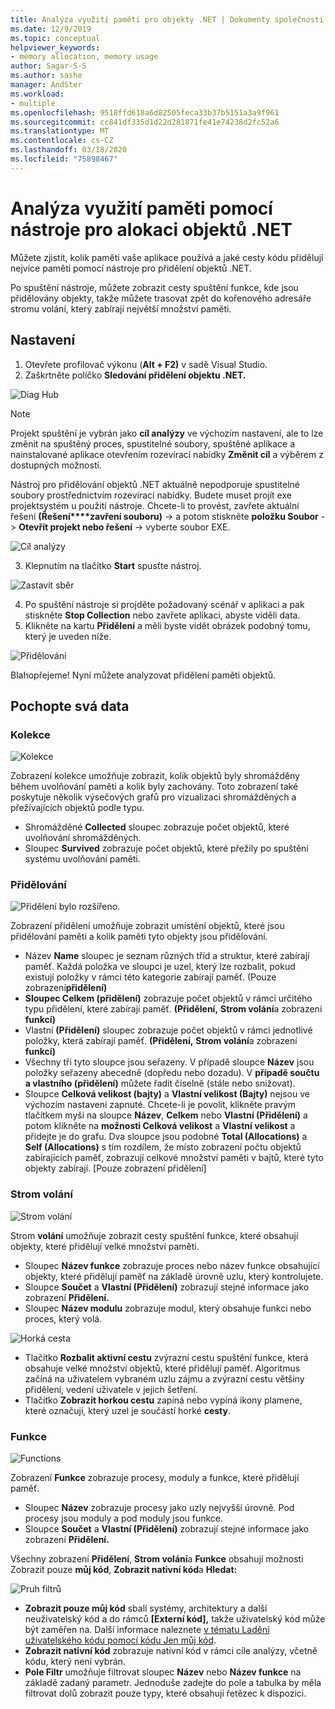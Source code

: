```yaml
---
title: Analýza využití paměti pro objekty .NET | Dokumenty společnosti Microsoft
ms.date: 12/9/2019
ms.topic: conceptual
helpviewer_keywords:
- memory allocation, memory usage
author: Sagar-S-S
ms.author: sashe
manager: AndSter
ms.workload:
- multiple
ms.openlocfilehash: 9518ffd618a6d82505feca33b37b5151a3a9f961
ms.sourcegitcommit: cc841df335d1d22d281871fe41e74238d2fc52a6
ms.translationtype: MT
ms.contentlocale: cs-CZ
ms.lasthandoff: 03/18/2020
ms.locfileid: "75898467"
---
```

# <a name="analyze-memory-usage-using-the-net-object-allocation-tool"></a>Analýza využití paměti pomocí nástroje pro alokaci objektů .NET

Můžete zjistit, kolik paměti vaše aplikace používá a jaké cesty kódu přidělují nejvíce paměti pomocí nástroje pro přidělení objektů .NET.

Po spuštění nástroje, můžete zobrazit cesty spuštění funkce, kde jsou přidělovány objekty, takže můžete trasovat zpět do kořenového adresáře stromu volání, který zabírají největší množství paměti.

## <a name="setup"></a>Nastavení

1. Otevřete profilovač výkonu (**Alt + F2)** v sadě Visual Studio.
2.  Zaškrtněte políčko **Sledování přidělení objektu .NET.**

![Diag Hub](../profiling/media/diaghub.png "Diag Hub")

> [!NOTE]
> Projekt spuštění je vybrán jako **cíl analýzy** ve výchozím nastavení, ale to lze změnit na spuštěný proces, spustitelné soubory, spuštěné aplikace a nainstalované aplikace otevřením rozevírací nabídky **Změnit cíl** a výběrem z dostupných možností.

   Nástroj pro přidělování objektů .NET aktuálně nepodporuje spustitelné soubory prostřednictvím rozevírací nabídky. Budete muset projít exe projektsystém u použití nástroje. Chcete-li to provést, zavřete aktuální řešení **(Řešení****zavření souboru)** -> a potom stiskněte **položku Soubor** -> **Otevřít projekt nebo řešení** -> vyberte soubor EXE.

![Cíl analýzy](../profiling/media/analysistarget.png "Cíl analýzy")

3. Klepnutím na tlačítko **Start** spusťte nástroj.

![Zastavit sběr](../profiling/media/stopcollection.png "Zastavit sběr")

4. Po spuštění nástroje si projděte požadovaný scénář v aplikaci a pak stiskněte **Stop Collection** nebo zavřete aplikaci, abyste viděli data.
5. Klikněte na kartu **Přidělení** a měli byste vidět obrázek podobný tomu, který je uveden níže.

![Přidělování](../profiling/media/allocation.png "Přidělování")

Blahopřejeme! Nyní můžete analyzovat přidělení paměti objektů.

## <a name="understand-your-data"></a>Pochopte svá data

### <a name="collection"></a>Kolekce

![Kolekce](../profiling/media/collection.png "Kolekce")

Zobrazení kolekce umožňuje zobrazit, kolik objektů byly shromážděny během uvolňování paměti a kolik byly zachovány. Toto zobrazení také poskytuje několik výsečových grafů pro vizualizaci shromážděných a přežívajících objektů podle typu.

- Shromážděné **Collected** sloupec zobrazuje počet objektů, které uvolňování shromážděných.
- Sloupec **Survived** zobrazuje počet objektů, které přežily po spuštění systému uvolňování paměti.

### <a name="allocation"></a>Přidělování

![Přidělení bylo rozšířeno.](../profiling/media/allocationexpanded.png "Přidělení bylo rozšířeno.")

Zobrazení přidělení umožňuje zobrazit umístění objektů, které jsou přidělování paměti a kolik paměti tyto objekty jsou přidělování.

- Název **Name** sloupec je seznam různých tříd a struktur, které zabírají paměť. Každá položka ve sloupci je uzel, který lze rozbalit, pokud existují položky v rámci této kategorie zabírají paměť. (Pouze zobrazení**přidělení)**
- **Sloupec Celkem (přidělení)** zobrazuje počet objektů v rámci určitého typu přidělení, které zabírají paměť. **(Přidělení,** **Strom volání**a zobrazení **funkcí)**
- Vlastní **(Přidělení)** sloupec zobrazuje počet objektů v rámci jednotlivé položky, která zabírají paměť. **(Přidělení,** **Strom volání**a zobrazení **funkcí)**
- Všechny tři tyto sloupce jsou seřazeny. V případě sloupce **Název** jsou položky seřazeny abecedně (dopředu nebo dozadu). V **případě součtu** **a vlastního (přidělení)** můžete řadit číselně (stále nebo snižovat).
- Sloupce **Celková velikost (bajty)** a **Vlastní velikost (Bajty)** nejsou ve výchozím nastavení zapnuté. Chcete-li je povolit, klikněte pravým tlačítkem myši na sloupce **Název**, **Celkem** nebo **Vlastní (Přidělení)** a potom klikněte na **možnosti Celková velikost** a **Vlastní velikost** a přidejte je do grafu. Dva sloupce jsou podobné **Total (Allocations)** a **Self (Allocations)** s tím rozdílem, že místo zobrazení počtu objektů zabírajících paměť, zobrazují celkové množství paměti v bajtů, které tyto objekty zabírají. [Pouze zobrazení přidělení]

### <a name="call-tree"></a>Strom volání

![Strom volání](../profiling/media/calltree.png "Strom volání")

Strom **volání** umožňuje zobrazit cesty spuštění funkce, které obsahují objekty, které přidělují velké množství paměti.

- Sloupec **Název funkce** zobrazuje proces nebo název funkce obsahující objekty, které přidělují paměť na základě úrovně uzlu, který kontrolujete.
- Sloupce **Součet** a **Vlastní (Přidělení)** zobrazují stejné informace jako zobrazení **Přidělení.**
- Sloupec **Název modulu** zobrazuje modul, který obsahuje funkci nebo proces, který volá.

![Horká cesta](../profiling/media/hotpath.png "Horká cesta")

- Tlačítko **Rozbalit aktivní cestu** zvýrazní cestu spuštění funkce, která obsahuje velké množství objektů, které přidělují paměť. Algoritmus začíná na uživatelem vybraném uzlu zájmu a zvýrazní cestu většiny přidělení, vedení uživatele v jejich šetření.
- Tlačítko **Zobrazit horkou cestu** zapíná nebo vypíná ikony plamene, které označují, který uzel je součástí horké **cesty**.

### <a name="functions"></a>Funkce

![Functions](../profiling/media/functions.png "Funkce")

Zobrazení **Funkce** zobrazuje procesy, moduly a funkce, které přidělují paměť.

- Sloupec **Název** zobrazuje procesy jako uzly nejvyšší úrovně. Pod procesy jsou moduly a pod moduly jsou funkce.
- Sloupce **Součet** a **Vlastní (Přidělení)** zobrazují stejné informace jako zobrazení **Přidělení.**

Všechny zobrazení **Přidělení**, **Strom volání**a **Funkce** obsahují možnosti Zobrazit pouze **můj kód**, **Zobrazit nativní kód**a **Hledat:**

![Pruh filtrů](../profiling/media/filterbar.png "Pruh filtrů")

- **Zobrazit pouze můj kód** sbalí systémy, architektury a další neuživatelský kód a do rámců **[Externí kód],** takže uživatelský kód může být zaměřen na. Další informace naleznete [v tématu Ladění uživatelského kódu pomocí kódu Jen můj kód](../debugger/just-my-code.md).
- **Zobrazit nativní kód** zobrazuje nativní kód v rámci cíle analýzy, včetně kódu, který není vybrán.
- **Pole Filtr** umožňuje filtrovat sloupec **Název** nebo **Název funkce** na základě zadaný parametr. Jednoduše zadejte do pole a tabulka by měla filtrovat dolů zobrazit pouze typy, které obsahují řetězec k dispozici.
